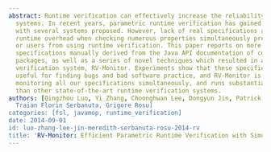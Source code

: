 ```yaml
---
abstract: Runtime verification can effectively increase the reliability of software
  systems. In recent years, parametric runtime verification has gained a lot of traction,
  with several systems proposed. However, lack of real specifications and prohibitive
  runtime overhead when checking numerous properties simultaneously prevent developers
  or users from using runtime verification. This paper reports on more than 150 formal
  specifications manually derived from the Java API documentation of commonly used
  packages, as well as a series of novel techniques which resulted in a new runtime
  verification system, RV-Monitor. Experiments show that these specifications are
  useful for finding bugs and bad software practice, and RV-Monitor is capable of
  monitoring all our specifications simultaneously, and runs substantially faster
  than other state-of-the-art runtime verification systems.
authors: [Qingzhou Luo, Yi Zhang, Choonghwan Lee, Dongyun Jin, Patrick O'Neil Meredith,
  Traian Florin Serbanuta, Grigore Rosu]
categories: [fsl, javamop, runtime_verification]
date: 2014-09-01
id: luo-zhang-lee-jin-meredith-serbanuta-rosu-2014-rv
title: 'RV-Monitor: Efficient Parametric Runtime Verification with Simultaneous Properties'
---
```

